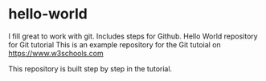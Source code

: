 # hello-world
I fill great to work with git. Includes steps for   Github.
Hello World repository for Git tutorial
This is an example repository for the Git tutoial on https://www.w3schools.com

This repository is built step by step in the tutorial.
